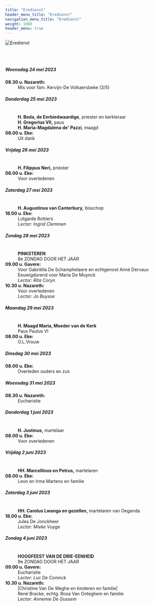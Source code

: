 ```yaml
---
title: "Eredienst"
header_menu_title: "Eredienst"
navigation_menu_title: "Eredienst"
weight: 1000
header_menu: true
---
```


![Eredienst](images/liturgische-vieringen.jpg)

<br>
<br>

##### Woensdag 24 mei 2023  
<dl><dt><b>08.30 u. Nazareth:</b></dt><dd>Mis voor fam. Kervijn-De Volkaersbeke (3/5)</dd>
</dl>

##### Donderdag 25 mei 2023  
<dl><dt>&nbsp;</dt><dd><b>H. Beda, de Eerbiedwaardige</b>, priester en kerkleraar<br><b>H. Gregorius VII,</b> paus<br><b>H. Maria-Magdalena de' Pazzi</b>, maagd<br></dd><dt><b>08.00 u. Eke:</b></dt><dd>Uit dank</dd>
</dl>

##### Vrijdag 26 mei 2023  
<dl><dt>&nbsp;</dt><dd><b>H. Filippus Neri,</b> priester<br></dd><dt><b>08.00 u. Eke:</b></dt><dd>Voor overledenen</dd>
</dl>

##### Zaterdag 27 mei 2023  
<dl><dt>&nbsp;</dt><dd><b>H. Augustinus van Canterbury,</b> bisschop<br></dd><dt><b>18.00 u. Eke:</b></dt><dd>Lutgarde Rottiers<br><i>Lector: Ingrid Clemmen</i></dd>
</dl>

##### Zondag 28 mei 2023  
<dl><dt>&nbsp;</dt><dd><b>PINKSTEREN</b><br>8e ZONDAG DOOR HET JAAR<br></dd><dt><b>09.00 u. Gavere:</b></dt><dd>Voor Gabriëlla De Schamphelaere en echtgenoot Aimé Dervaux<br>Eeuwigdurend voor Maria De Muynck<br><i>Lector: Rita Coryn</i></dd>
<dt><b>10.30 u. Nazareth:</b></dt><dd>Voor overledenen<br><i>Lector: Jo Buysse</i></dd>
</dl>

##### Maandag 29 mei 2023  
<dl><dt>&nbsp;</dt><dd><b>H. Maagd Maria, Moeder van de Kerk</b><br>Paus Paulus VI<br></dd><dt><b>08.00 u. Eke:</b></dt><dd>O.L.Vrouw</dd>
</dl>

##### Dinsdag 30 mei 2023  
<dl><dt><b>08.00 u. Eke:</b></dt><dd>Overleden ouders en zus</dd>
</dl>

##### Woensdag 31 mei 2023  
<dl><dt><b>08.30 u. Nazareth:</b></dt><dd>Eucharistie</dd>
</dl>

##### Donderdag 1 juni 2023  
<dl><dt>&nbsp;</dt><dd><b>H. Justinus,</b> martelaar<br></dd><dt><b>08.00 u. Eke:</b></dt><dd>Voor overledenen</dd>
</dl>

##### Vrijdag 2 juni 2023  
<dl><dt>&nbsp;</dt><dd><b>HH. Marcellinus en Petrus,</b> martelaren<br></dd><dt><b>08.00 u. Eke:</b></dt><dd>Leon en Irma Martens en familie</dd>
</dl>

##### Zaterdag 3 juni 2023  
<dl><dt>&nbsp;</dt><dd><b>HH. Carolus Lwanga en gezellen,</b> martelaren van Oeganda<br></dd><dt><b>18.00 u. Eke:</b></dt><dd>Jules De Jonckheer<br><i>Lector: Mieke Vuyge</i></dd>
</dl>

##### Zondag 4 juni 2023  
<dl><dt>&nbsp;</dt><dd><b>HOOGFEEST VAN DE DRIE-EENHEID</b><br>9e ZONDAG DOOR HET JAAR<br></dd><dt><b>09.00 u. Gavere:</b></dt><dd>Eucharistie<br><i>Lector: Luc De Coninck</i></dd>
<dt><b>10.30 u. Nazareth:</b></dt><dd>|Christine Van De Weghe en kinderen en familie|<br>René Bracke, echtg. Rosa Van Ooteghem en familie<br><i>Lector: Annemie De Gussem</i></dd>
</dl>
<br>
<br>
<br>



